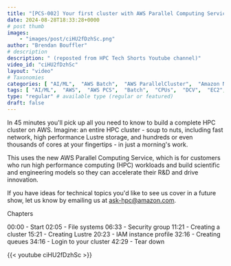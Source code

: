 ```yaml
---
title: "[PCS-002] Your first cluster with AWS Parallel Computing Service"
date: 2024-08-28T18:33:28+0000
# post thumb
images:
    - "images/post/ciHU2fDzhSc.png"
author: "Brendan Bouffler"
# description
description: " (reposted from HPC Tech Shorts Youtube channel)"
video_id: "ciHU2fDzhSc"
layout: "video"
# Taxonomies
categories: [ "AI/ML",  "AWS Batch",  "AWS ParallelCluster",  "Amazon NICE DCV",  "Elastic Fabric Adapter",  "Life Sciences", ]
tags: [ "AI/ML",  "AWS",  "AWS PCS",  "Batch",  "CPUs",  "DCV",  "EC2",  "EFA",  "GPUs",  "HPC",  "HPC as a service",  "HPCaaS",  "High Performance Computing",  "Lustre",  "MPI",  "NCCL",  "PCS",  "Parallel Computing Service",  "ParallelCluster",  "Schedulers",  "Storage",  "autoscaling",  "aws batch",  "bioinformatics",  "cloud computing",  "elastic",  "elastic fabric adapter",  "hpc instances",  "infiniband",  "job scheduling",  "scientific computing",  "supercomputing",  "technical computing",  "tightly-coupled",  "virtualization",  "vizualization",  "techshorts", ]
type: "regular" # available type (regular or featured)
draft: false
---
```


In 45 minutes you'll pick up all you need to know to build a complete HPC cluster on AWS. Imagine: an entire HPC cluster - soup to nuts, including fast network, high performance Lustre storage, and hundreds or even thousands of cores at your fingertips - in just a morning's work.

This uses the new AWS Parallel Computing Service, which is for customers who run high performance computing (HPC) workloads and build scientific and engineering models so they can accelerate their R&D and drive innovation.

If you have ideas for technical topics you'd like to see us cover in a future show, let us know by emailing us at ask-hpc@amazon.com.

Chapters

00:00 - Start
02:05 - File systems
06:33 - Security group
11:21 - Creating a cluster
15:21 - Creating Lustre
20:23 - IAM instance profile
32:16 - Creating queues
34:16 - Login to your cluster
42:29 - Tear down

{{< youtube ciHU2fDzhSc >}}